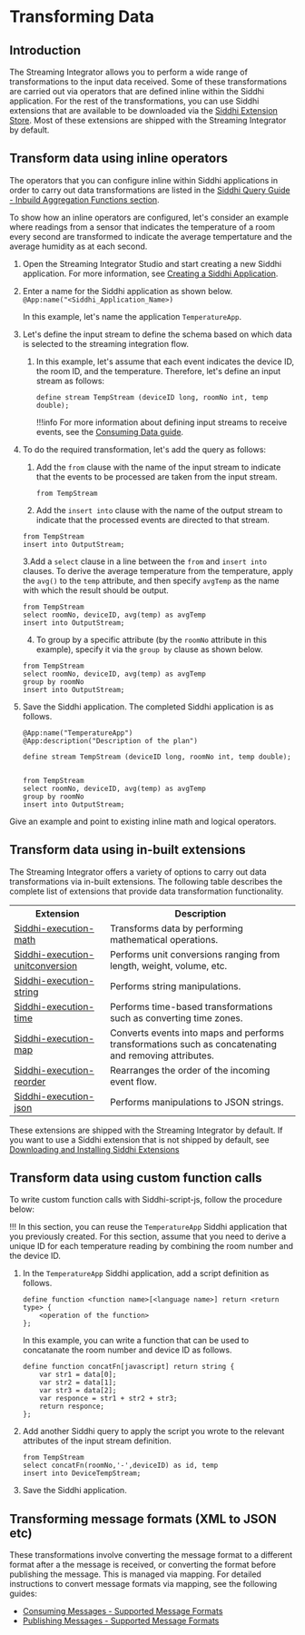 # Transforming Data

## Introduction

The Streaming Integrator allows you to perform a wide range of transformations to the input data received. Some of these 
transformations are carried out via operators that are defined inline within the Siddhi application. For the rest of the
 transformations, you can use Siddhi extensions that are available to be downloaded via the [Siddhi Extension Store](https://store.wso2.com/store/assets/analyticsextension/list).
 Most of these extensions are shipped with the Streaming Integrator by default.

## Transform data using inline operators

The operators that you can configure inline within Siddhi applications in order to carry out data transformations are listed in the [Siddhi Query Guide - Inbuild Aggregation Functions section](https://siddhi.io/en/v5.0/docs/query-guide/#select).

To show how an inline operators are configured, let's consider an example where readings from a sensor that indicates 
the temperature of a room every second are transformed to indicate the average tempertature and the average humidity as at each second.

1. Open the Streaming Integrator Studio and start creating a new Siddhi application. For more information, see [Creating a Siddhi Application](../develop/creating-a-Siddhi-Application.md).
2. Enter a name for the Siddhi application as shown below.<br/>
   `@App:name("<Siddhi_Application_Name>)`<br/>
   
   In this example, let's name the application `TemperatureApp`.
   
3. Let's define the input stream to define the schema based on which data is selected to the streaming integration flow.
    1. In this example, let's assume that each event indicates the device ID, the room ID, and the temperature. Therefore, let's define an input stream as follows:
       ```
       define stream TempStream (deviceID long, roomNo int, temp double);
       ```
       
       !!!info
           For more information about defining input streams to receive events, see the [Consuming Data guide](consuming-messages.md).
           
          
4. To do the required transformation, let's add the query as follows:
    1. Add the `from` clause with the name of the input stream to indicate that the events to be processed are taken from the input stream.
       ```jql
       from TempStream
       ```
    2. Add the `insert into` clause with the name of the output stream to indicate that the processed events are directed to that stream.
      ```jql
      from TempStream
      insert into OutputStream;
      ```
    3.Add a `select` clause in a line between the `from` and `insert into` clauses. To derive the average temperature from the temperature, apply the `avg()` to the `temp` 
    attribute, and then specify `avgTemp` as the name with which the result should be output. 
    
      ```jql
      from TempStream
      select roomNo, deviceID, avg(temp) as avgTemp
      insert into OutputStream;
      ```
    4. To group by a specific attribute (by the `roomNo` attribute in this example), specify it via the `group by` clause as shown below.
      ```jql
      from TempStream
      select roomNo, deviceID, avg(temp) as avgTemp
      group by roomNo
      insert into OutputStream;
      ```
    
5. Save the Siddhi application. The completed Siddhi application is as follows.

    ```jql
    @App:name("TemperatureApp")
    @App:description("Description of the plan")
    
    define stream TempStream (deviceID long, roomNo int, temp double);
    
    
    from TempStream
    select roomNo, deviceID, avg(temp) as avgTemp
    group by roomNo
    insert into OutputStream;
    ```

Give an example and point to existing inline math and logical operators.



## Transform data using in-built extensions

The Streaming Integrator offers a variety of options to carry out data transformations via in-built extensions. The 
following table describes the complete list of extensions that provide data transformation functionality.

<table class="tg">
  <tr>
    <th class="tg-0pky">Extension</th>
    <th class="tg-0pky">Description</th>
  </tr>
  <tr>
    <td class="tg-0pky"><a href="https://siddhi-io.github.io/siddhi-execution-math/api/latest/#log-function">Siddhi-execution-math</a></td>
    <td class="tg-0pky">Transforms data by performing mathematical operations.</td>
  </tr>
  <tr>
    <td class="tg-0pky"><a href="https://siddhi-io.github.io/siddhi-execution-unitconversion/">Siddhi-execution-unitconversion</a></td>
    <td class="tg-0pky">Performs unit conversions ranging from length, weight, volume, etc.</td>
  </tr>
  <tr>
    <td class="tg-0pky"><a href="https://siddhi-io.github.io/siddhi-execution-string/">Siddhi-execution-string</a></td>
    <td class="tg-0pky">Performs string manipulations.</td>
  </tr>
  <tr>
    <td class="tg-0pky"><a href="https://siddhi-io.github.io/siddhi-execution-time/">Siddhi-execution-time</a></td>
    <td class="tg-0pky">Performs time-based transformations such as converting time zones.</td>
  </tr>
  <tr>
    <td class="tg-0pky"><a href="https://siddhi-io.github.io/siddhi-execution-map/">Siddhi-execution-map</a></td>
    <td class="tg-0pky">Converts events into maps and performs transformations such as concatenating and removing attributes.</td>
  </tr>
  <tr>
    <td class="tg-0pky"><a href="https://siddhi-io.github.io/siddhi-execution-reorder/">Siddhi-execution-reorder</a></td>
    <td class="tg-0pky">Rearranges the order of the incoming event flow.</td>
  </tr>
  <tr>
    <td class="tg-0pky"><a href="https://siddhi-io.github.io/siddhi-execution-json/">Siddhi-execution-json</a></td>
    <td class="tg-0pky">Performs manipulations to JSON strings.</td>
  </tr>
</table>

These extensions are shipped with the Streaming Integrator by default. If you want to use a Siddhi extension that is not shipped by default, see [Downloading and Installing Siddhi Extensions](../admin/downloading-and-Installing-Siddhi-Extensions.md)

## Transform data using custom function calls
To write custom function calls with Siddhi-script-js, follow the procedure below:

!!!
    In this section, you can reuse the `TemperatureApp` Siddhi application that you previously created. For this section,
     assume that you need to derive a unique ID for each temperature reading by combining the room number and the device ID.
    
1. In the `TemperatureApp` Siddhi application, add a script definition as follows.

    ```
    define function <function name>[<language name>] return <return type> {
        <operation of the function>
    };
    ```
    
    In this example, you can write a function that can be used to concatanate the room number and device ID as follows.
    
    ```
    define function concatFn[javascript] return string {
        var str1 = data[0];
        var str2 = data[1];
        var str3 = data[2];
        var responce = str1 + str2 + str3;
        return responce;
    };
    ```

2. Add another Siddhi query to apply the script you wrote to the relevant attributes of the input stream definition.
    ```
    from TempStream
    select concatFn(roomNo,'-',deviceID) as id, temp 
    insert into DeviceTempStream;
    ```
3. Save the Siddhi application.

## Transforming message formats (XML to JSON etc)

These transformations involve converting the message format to a different format after a the message is received, or 
converting the format before publishing the message. This is managed via mapping. For detailed instructions to convert
 message formats via mapping, see the following guides:
 
 - [Consuming Messages - Supported Message Formats](consuming-messages/#supported-message-formats)
 - [Publishing Messages - Supported Message Formats](publishing-data/#supported-message-formats)

